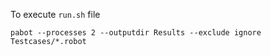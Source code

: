 To execute `run.sh` file

`pabot --processes 2 --outputdir Results --exclude ignore Testcases/*.robot`
